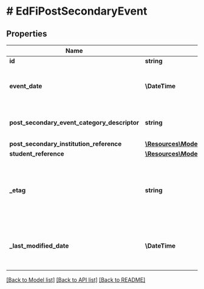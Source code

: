 # # EdFiPostSecondaryEvent

## Properties

Name | Type | Description | Notes
------------ | ------------- | ------------- | -------------
**id** | **string** |  | [optional]
**event_date** | **\DateTime** | The date the event occurred or was recorded. |
**post_secondary_event_category_descriptor** | **string** | The post secondary event that is logged. |
**post_secondary_institution_reference** | [**\Resources\Model\EdFiPostSecondaryInstitutionReference**](EdFiPostSecondaryInstitutionReference.md) |  | [optional]
**student_reference** | [**\Resources\Model\EdFiStudentReference**](EdFiStudentReference.md) |  |
**_etag** | **string** | A unique system-generated value that identifies the version of the resource. | [optional]
**_last_modified_date** | **\DateTime** | The date and time the resource was last modified. | [optional]

[[Back to Model list]](../../README.md#models) [[Back to API list]](../../README.md#endpoints) [[Back to README]](../../README.md)
